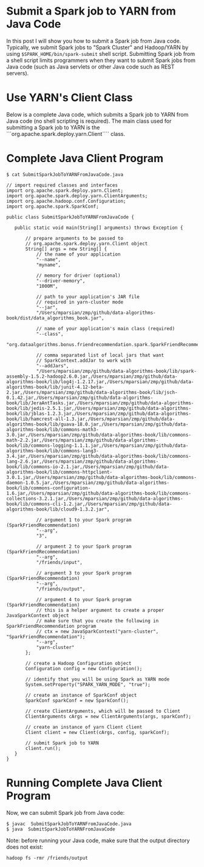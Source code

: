Submit a Spark job to YARN from Java Code
=========================================
In this post I will show you how to submit a Spark job from Java code. Typically, we submit 
Spark jobs to "Spark Cluster" and Hadoop/YARN  by using ````$SPARK_HOME/bin/spark-submit```` 
shell script.  Submitting Spark job from a shell script limits programmers when they want to submit 
Spark jobs from Java code (such as Java servlets or other Java code such as REST servers).

Use YARN's Client Class
=======================
Below is a complete Java code, which submits a Spark job to YARN from Java code (no shell scripting 
is required). The main class used for submitting a Spark job to YARN is the ```org.apache.spark.deploy.yarn.Client```` class.


Complete Java Client Program
============================

````
$ cat SubmitSparkJobToYARNFromJavaCode.java

// import required classes and interfaces
import org.apache.spark.deploy.yarn.Client;
import org.apache.spark.deploy.yarn.ClientArguments;
import org.apache.hadoop.conf.Configuration;
import org.apache.spark.SparkConf;

public class SubmitSparkJobToYARNFromJavaCode {

   public static void main(String[] arguments) throws Exception {

       // prepare arguments to be passed to 
       // org.apache.spark.deploy.yarn.Client object
       String[] args = new String[] {
           // the name of your application
           "--name",
           "myname",
           
           // memory for driver (optional)
           "--driver-memory",
           "1000M",
              
           // path to your application's JAR file 
           // required in yarn-cluster mode      
           "--jar",
           "/Users/mparsian/zmp/github/data-algorithms-book/dist/data_algorithms_book.jar",

           // name of your application's main class (required)
           "--class",
           "org.dataalgorithms.bonus.friendrecommendation.spark.SparkFriendRecommendation",

           // comma separated list of local jars that want 
           // SparkContext.addJar to work with		
           "--addJars",
           "/Users/mparsian/zmp/github/data-algorithms-book/lib/spark-assembly-1.5.2-hadoop2.6.0.jar,/Users/mparsian/zmp/github/data-algorithms-book/lib/log4j-1.2.17.jar,/Users/mparsian/zmp/github/data-algorithms-book/lib/junit-4.12-beta-2.jar,/Users/mparsian/zmp/github/data-algorithms-book/lib/jsch-0.1.42.jar,/Users/mparsian/zmp/github/data-algorithms-book/lib/JeraAntTasks.jar,/Users/mparsian/zmp/github/data-algorithms-book/lib/jedis-2.5.1.jar,/Users/mparsian/zmp/github/data-algorithms-book/lib/jblas-1.2.3.jar,/Users/mparsian/zmp/github/data-algorithms-book/lib/hamcrest-all-1.3.jar,/Users/mparsian/zmp/github/data-algorithms-book/lib/guava-18.0.jar,/Users/mparsian/zmp/github/data-algorithms-book/lib/commons-math3-3.0.jar,/Users/mparsian/zmp/github/data-algorithms-book/lib/commons-math-2.2.jar,/Users/mparsian/zmp/github/data-algorithms-book/lib/commons-logging-1.1.1.jar,/Users/mparsian/zmp/github/data-algorithms-book/lib/commons-lang3-3.4.jar,/Users/mparsian/zmp/github/data-algorithms-book/lib/commons-lang-2.6.jar,/Users/mparsian/zmp/github/data-algorithms-book/lib/commons-io-2.1.jar,/Users/mparsian/zmp/github/data-algorithms-book/lib/commons-httpclient-3.0.1.jar,/Users/mparsian/zmp/github/data-algorithms-book/lib/commons-daemon-1.0.5.jar,/Users/mparsian/zmp/github/data-algorithms-book/lib/commons-configuration-1.6.jar,/Users/mparsian/zmp/github/data-algorithms-book/lib/commons-collections-3.2.1.jar,/Users/mparsian/zmp/github/data-algorithms-book/lib/commons-cli-1.2.jar,/Users/mparsian/zmp/github/data-algorithms-book/lib/cloud9-1.3.2.jar",

           // argument 1 to your Spark program (SparkFriendRecommendation)
           "--arg",
           "3",

           // argument 2 to your Spark program (SparkFriendRecommendation)
           "--arg",
           "/friends/input",

           // argument 3 to your Spark program (SparkFriendRecommendation)
           "--arg",
           "/friends/output",
  
           // argument 4 to your Spark program (SparkFriendRecommendation)
           // this is a helper argument to create a proper JavaSparkContext object
           // make sure that you create the following in SparkFriendRecommendation program
           // ctx = new JavaSparkContext("yarn-cluster", "SparkFriendRecommendation");
           "--arg",
           "yarn-cluster"
       };
       
       // create a Hadoop Configuration object
       Configuration config = new Configuration();

       // identify that you will be using Spark as YARN mode
       System.setProperty("SPARK_YARN_MODE", "true");

       // create an instance of SparkConf object
       SparkConf sparkConf = new SparkConf();

       // create ClientArguments, which will be passed to Client
       ClientArguments cArgs = new ClientArguments(args, sparkConf); 
       
       // create an instance of yarn Client client
       Client client = new Client(cArgs, config, sparkConf); 
                
       // submit Spark job to YARN
       client.run(); 
   }
}
````

Running Complete Java Client Program
====================================

Now, we can submit Spark job from Java code:
````
$ javac  SubmitSparkJobToYARNFromJavaCode.java
$ java  SubmitSparkJobToYARNFromJavaCode
````

Note: before running your Java code, make sure that the 
output directory does not exist:
````
hadoop fs -rmr /friends/output
````
